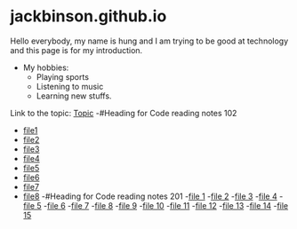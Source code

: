 # jackbinson.github.io
Hello everybody, my name is hung and I am trying to be good at technology and this page is for my introduction.
- My hobbies:
     - Playing sports
     - Listening to music
     - Learning new stuffs.

Link to the topic:
[Topic](https://jack.github.io/)
-#Heading for Code reading notes 102
  - [file1](https://github.com/Jackbinson/Reading-note-102/blob/main/file1)
  - [file2](https://github.com/Jackbinson/Reading-note-102/blob/main/file2)
  - [file3](https://github.com/Jackbinson/Reading-note-102/blob/main/file3)
  - [file4](https://github.com/Jackbinson/Reading-note-102/blob/main/file4)
  - [file5](https://github.com/Jackbinson/Reading-note-102/blob/main/file5)
  - [file6](https://github.com/Jackbinson/Reading-note-102/blob/main/file6)
  - [file7](https://github.com/Jackbinson/Reading-note-102/blob/main/file7)
  - [file8](https://github.com/Jackbinson/Reading-note-102/blob/main/file8)
 -#Heading for Code reading notes 201
 -[file 1](https://github.com/Jackbinson/Reading-note-201/blob/main/file1)
 -[file 2](https://github.com/Jackbinson/Reading-note-201/blob/main/file2)
 -[file 3](https://github.com/Jackbinson/Reading-note-201/blob/main/file3)
 -[file 4](https://github.com/Jackbinson/Reading-note-201/blob/main/file4)
 -[file 5](https://github.com/Jackbinson/Reading-note-201/blob/main/file5)
 -[file 6](https://github.com/Jackbinson/Reading-note-201/blob/main/file6)
 -[file 7](https://github.com/Jackbinson/Reading-note-201/blob/main/file7)
 -[file 8](https://github.com/Jackbinson/Reading-note-201/blob/main/file8)
 -[file 9](https://github.com/Jackbinson/Reading-note-201/blob/main/file9)
 -[file 10](https://github.com/Jackbinson/Reading-note-201/blob/main/file10)
 -[file 11](https://github.com/Jackbinson/Reading-note-201/blob/main/file11)
 -[file 12](https://github.com/Jackbinson/Reading-note-201/blob/main/file12)
 -[file 13](https://github.com/Jackbinson/Reading-note-201/blob/main/file13)
 -[file 14](https://github.com/Jackbinson/Reading-note-201/blob/main/file14)
 -[file 15](https://github.com/Jackbinson/Reading-note-201/blob/main/file15)
